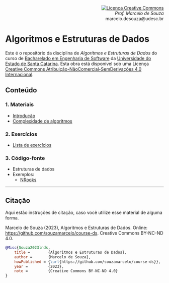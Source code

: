 <div align="right" style="text-align:right"><a rel="license" href="http://creativecommons.org/licenses/by-nc-nd/4.0/"><img alt="Licença Creative Commons" style="border-width:0" src="https://i.creativecommons.org/l/by-nc-nd/4.0/88x31.png" /></a><br><i>Prof. Marcelo de Souza</i><br>marcelo.desouza@udesc.br</div>

# Algoritmos e Estruturas de Dados

Este é o repositório da disciplina de *Algoritmos e Estruturas de Dados* do curso de [Bacharelado em Engenharia de Software](https://www.udesc.br/ceavi/engenhariadesoftware) da [Universidade do Estado de Santa Catarina](https://www.udesc.br/ceavi). Esta obra está disponível sob uma Licença <a rel="license" href="http://creativecommons.org/licenses/by-nc-nd/4.0/">Creative Commons Atribuição-NãoComercial-SemDerivações 4.0 Internacional</a>.

## Conteúdo

### 1. Materiais

+ [Introdução](./1-materiais/1-introducao.pdf)
+ [Complexidade de algoritmos](./1-materiais/2-complexidade-algoritmos.pdf)

### 2. Exercícios

+ [Lista de exercícios](./2-exercicios/lista-exercicios.pdf)

### 3. Código-fonte

+ Estruturas de dados
+ Exemplos:
    + [NRooks](./3-src/nrooks.zip)

***

## Citação

Aqui estão instruções de citação, caso você utilize esse material de alguma forma.

Marcelo de Souza (2023), Algoritmos e Estruturas de Dados. Online: https://github.com/souzamarcelo/course-ds. Creative Commons BY-NC-ND 4.0.

```bibtex
@Misc{Souza2023lnds,
    title =        {Algoritmos e Estruturas de Dados},
    author =       {Marcelo de Souza}, 
    howPublished = {\url{https://github.com/souzamarcelo/course-ds}}, 
    year =         {2023},
    note =         {Creative Commons BY-NC-ND 4.0}
}
```
